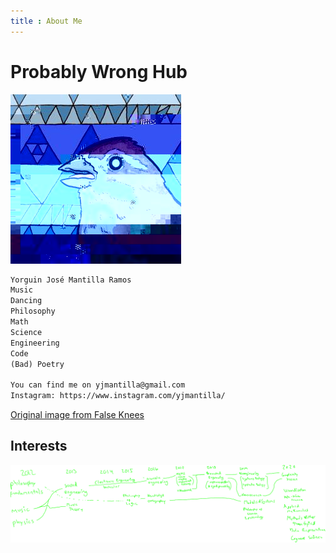 ```yaml
---
title : About Me
---
```

# Probably Wrong Hub

![Bird](/images/bird.png)<br/>

```markdown
Yorguin José Mantilla Ramos
Music
Dancing
Philosophy
Math
Science
Engineering
Code
(Bad) Poetry

You can find me on yjmantilla@gmail.com
Instagram: https://www.instagram.com/yjmantilla/
```
<!-- Prototype Wave Height -->
[Original image from False Knees](https://tapas.io/episode/954630)

## Interests

![](/images/interests.svg)
